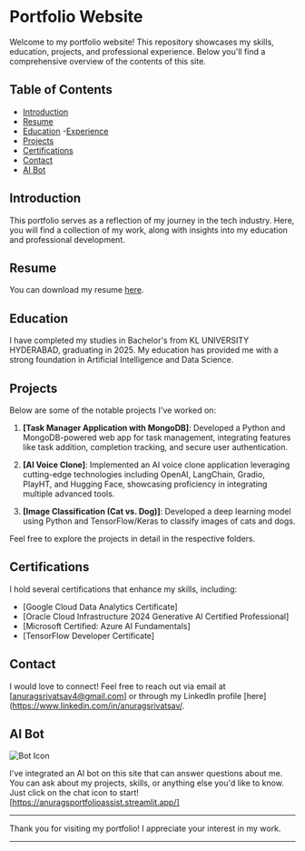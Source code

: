 

# Portfolio Website

Welcome to my portfolio website! This repository showcases my skills, education, projects, and professional experience. Below you'll find a comprehensive overview of the contents of this site.

## Table of Contents

- [Introduction](#introduction)
- [Resume](#resume)
- [Education](#education)
-[Experience](#Experience)
- [Projects](#projects)
- [Certifications](#certifications)
- [Contact](#contact)
- [AI Bot](#ai-bot)

## Introduction

This portfolio serves as a reflection of my journey in the tech industry. Here, you will find a collection of my work, along with insights into my education and professional development.

## Resume

You can download my resume [here](https://drive.google.com/file/d/1OKAjYro5tAKMNkAM1xlWInYTT8Tyx2ul/view?pli=1).

## Education

I have completed my studies in Bachelor's from KL UNIVERSITY HYDERABAD, graduating in 2025. My education has provided me with a strong foundation in Artificial Intelligence and Data Science.

## Projects

Below are some of the notable projects I've worked on:

1. **[Task Manager Application with MongoDB]**: Developed a Python and MongoDB-powered web app for task management, integrating features like task addition, completion tracking, and secure user authentication.

2. **[AI Voice Clone]**: Implemented an AI voice clone application leveraging cutting-edge technologies including OpenAI, LangChain, Gradio, PlayHT, and Hugging Face, showcasing proficiency in integrating multiple advanced tools.

3. **[Image Classification (Cat vs. Dog)]**: Developed a deep learning model using Python and TensorFlow/Keras to classify images of cats and dogs.


Feel free to explore the projects in detail in the respective folders.

## Certifications

I hold several certifications that enhance my skills, including:

- [Google Cloud Data Analytics Certificate]
- [Oracle Cloud Infrastructure 2024 Generative AI Certified Professional]
- [Microsoft Certified: Azure AI Fundamentals]
- [TensorFlow Developer Certificate]
## Contact

I would love to connect! Feel free to reach out via email at [anuragsrivatsav4@gmail.com] or through my LinkedIn profile [here](https://www.linkedin.com/in/anuragsrivatsav/.

## AI Bot
![Bot Icon](https://img.icons8.com/ios-filled/50/000000/chatbot.png)

I've integrated an AI bot on this site that can answer questions about me. You can ask about my projects, skills, or anything else you'd like to know. Just click on the chat icon to start! [https://anuragsportfolioassist.streamlit.app/]

---

Thank you for visiting my portfolio! I appreciate your interest in my work.

---


